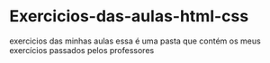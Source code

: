 # Exercicios-das-aulas-html-css
 exercicios das minhas aulas 
essa é uma pasta que contém os meus exercícios passados pelos professores
